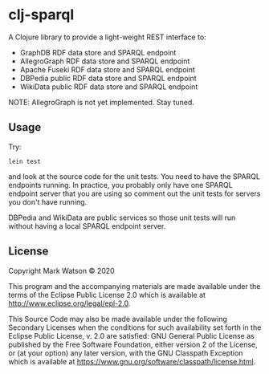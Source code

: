 # clj-sparql

A Clojure library to provide a light-weight REST interface to:

- GraphDB RDF data store and SPARQL endpoint
- AllegroGraph RDF data store and SPARQL endpoint
- Apache Fuseki RDF data store and SPARQL endpoint
- DBPedia public RDF data store and SPARQL endpoint
- WikiData public RDF data store and SPARQL endpoint

NOTE: AllegroGraph is not yet implemented. Stay tuned.

## Usage

Try:

    lein test

and look at the source code for the unit tests. You need to have the SPARQL endpoints running.
In practice, you probably only have one SPARQL endpoint server that you are using so comment out the unit tests
for servers you don't have running.

DBPedia and WikiData are public services so those unit tests will run without
having a local SPARQL endpoint server.

## License

Copyright Mark Watson © 2020

This program and the accompanying materials are made available under the
terms of the Eclipse Public License 2.0 which is available at
http://www.eclipse.org/legal/epl-2.0.

This Source Code may also be made available under the following Secondary
Licenses when the conditions for such availability set forth in the Eclipse
Public License, v. 2.0 are satisfied: GNU General Public License as published by
the Free Software Foundation, either version 2 of the License, or (at your
option) any later version, with the GNU Classpath Exception which is available
at https://www.gnu.org/software/classpath/license.html.
